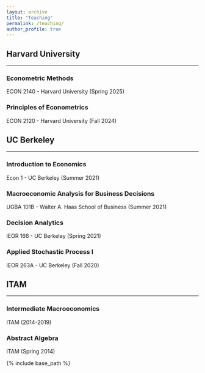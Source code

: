 ```yaml
---
layout: archive
title: "Teaching"
permalink: /teaching/
author_profile: true
---
```


## Harvard University
---

### Econometric Methods
ECON 2140 - Harvard University (Spring 2025)

### Principles of Econometrics
ECON 2120 - Harvard University (Fall 2024)

## UC Berkeley
---

### Introduction to Economics
Econ 1 - UC Berkeley (Summer 2021)

### Macroeconomic Analysis for Business Decisions
UGBA 101B - Walter A. Haas School of Business (Summer 2021)

### Decision Analytics
IEOR 166 - UC Berkeley (Spring 2021)

### Applied Stochastic Process I
IEOR 263A - UC Berkeley (Fall 2020)

## ITAM
---

### Intermediate Macroeconomics
ITAM (2014-2019)

### Abstract Algebra
ITAM (Spring 2014)

{% include base_path %}
